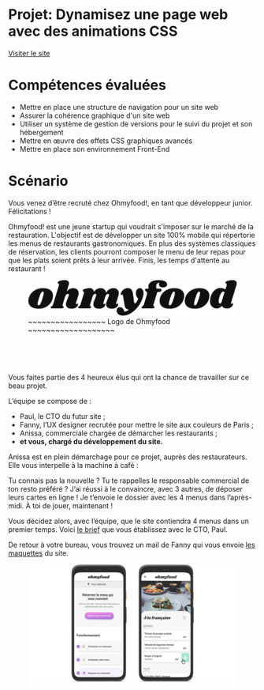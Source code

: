 # **Projet: Dynamisez une page web avec des animations CSS**

<a href="https://tem-ctrl.github.io/oc_p3_ohmyfood/" target="_blank">Visiter le site</a>

# Compétences évaluées
- Mettre en place une structure de navigation pour un site web
- Assurer la cohérence graphique d'un site web
- Utiliser un système de gestion de versions pour le suivi du projet et son hébergement
- Mettre en œuvre des effets CSS graphiques avancés
- Mettre en place son environnement Front-End

# Scénario
Vous venez d’être recruté chez Ohmyfood!, en tant que développeur junior. Félicitations !

Ohmyfood! est une jeune startup qui voudrait s'imposer sur le marché de la restauration.
L'objectif est de développer un site 100% mobile qui répertorie les menus de restaurants
gastronomiques. En plus des systèmes classiques de réservation, les clients pourront composer
le menu de leur repas pour que les plats soient prêts à leur arrivée. Finis, les temps d'attente au restaurant !

<figure class="logo"><img class="logo-img" src="./images/logo/ohmyfood@2x.svg" width="500px" alt="Ohmyfood logo">
  <figcaption> ~~~~~~~~~~~~~~~~~ Logo de Ohmyfood ~~~~~~~~~~~~~~~~~~~</figcaption>
</figure> <br>
<br><br>

Vous faites partie des 4 heureux élus qui ont la chance de travailler sur ce beau projet.

L’équipe se compose de :

- Paul, le CTO du futur site ;
- Fanny, l’UX designer recrutée pour mettre le site aux couleurs de Paris ;
- Anissa, commerciale chargée de démarcher les restaurants ;
- **et vous, chargé du développement du site.**

Anissa est en plein démarchage pour ce projet, auprès des restaurateurs. Elle vous interpelle à la machine à café :

Tu connais pas la nouvelle ? Tu te rappelles le responsable commercial de ton resto préféré ?
J’ai réussi à le convaincre, avec 3 autres, de déposer leurs cartes en ligne !
Je t’envoie le dossier avec les 4 menus dans l’après-midi. À toi de jouer, maintenant !

Vous décidez alors, avec l’équipe, que le site contiendra 4 menus dans un premier temps.
Voici <a href="assets/DW-P3-Brief-Ohmyfood.pdf">le brief</a> que vous établissez avec le CTO, Paul.

De retour à votre bureau, vous trouvez un mail de Fanny qui vous envoie <a href="https://course.oc-static.com/projects/DW_P3/Maquette+Ohmyfood.zip">les maquettes</a> du site.

<figure><img src="./images/maquette/Maquettes Ohmyfood.jpg" alt="Aperçu des maquettes Ohmyfood"></figure>
